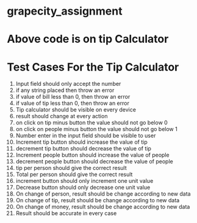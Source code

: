 # grapecity_assignment
# Above code is on tip Calculator

# Test Cases For the Tip Calculator 
 1. Input field should only accept the number 
 2. if any string placed then throw an error 
 3. if value of bill less than 0, then throw an error
 4. if value of tip less than 0, then throw an error
 5. Tip calculator should be visible on every device 
 6. result should change at every action 
 7. on click on tip minus button the value should not go below 0
 8. on click on people minus button the value should not go below 1
 9. Number enter in the input field should be visible to user 
 10. Increment tip button should increase the value of tip
 11. decrement tip button should decrease the value of tip 
 10. Increment people button should increase the value of people
 12. decrement people button should decrease the value of people
 13. tip per person should give the correct result 
 14. Total per person should give the correct result 
 15. increment button should only increment one unit value
 16. Decrease button should only decrease one unit value
 17. On change of person, result should be change according to new data
 18. On change of tip, result should be change according to new data
 19. On change of money, result should be change according to new data
 20. Result should be accurate in every case
